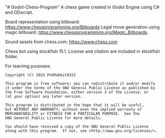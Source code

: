 "# Godot-Chess-Program" 
A chess game created in Godot Engine using C# and GDscript.

Board representation using bitboard: https://www.chessprogramming.org/Bitboards
Legal move generation using magic bitboard: https://www.chessprogramming.org/Magic_Bitboards.

Sound assets from chess.com: https://www.chess.com

Chess bot using stockfish 15.1. License and citation are included in stockfish folder.

For learning purposes.

    Copyright (C) 2023 PnkRabbit6322

    This program is free software: you can redistribute it and/or modify
    it under the terms of the GNU General Public License as published by
    the Free Software Foundation, either version 3 of the License, or
    (at your option) any later version.

    This program is distributed in the hope that it will be useful,
    but WITHOUT ANY WARRANTY; without even the implied warranty of
    MERCHANTABILITY or FITNESS FOR A PARTICULAR PURPOSE.  See the
    GNU General Public License for more details.

    You should have received a copy of the GNU General Public License
    along with this program.  If not, see <http://www.gnu.org/licenses/>.
